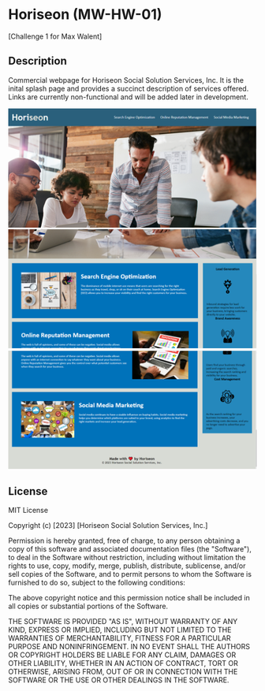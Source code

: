 # Horiseon (MW-HW-01)
[Challenge 1 for Max Walent]



## Description

Commercial webpage for Horiseon Social Solution Services, Inc. It is the inital splash page and provides a succinct description of services offered. Links are currently non-functional and will be added later in development.

<img src='./assets/images/img1.PNG' alt='Header and hero image of the website'/>
<img src='./assets/images/img2.PNG' alt='body image of the website'/>
<img src='./assets/images/img3.PNG' alt='body and footer image for the website'/>

## License

MIT License

Copyright (c) [2023] [Horiseon Social Solution Services, Inc.]

Permission is hereby granted, free of charge, to any person obtaining a copy
of this software and associated documentation files (the "Software"), to deal
in the Software without restriction, including without limitation the rights
to use, copy, modify, merge, publish, distribute, sublicense, and/or sell
copies of the Software, and to permit persons to whom the Software is
furnished to do so, subject to the following conditions:

The above copyright notice and this permission notice shall be included in all
copies or substantial portions of the Software.

THE SOFTWARE IS PROVIDED "AS IS", WITHOUT WARRANTY OF ANY KIND, EXPRESS OR
IMPLIED, INCLUDING BUT NOT LIMITED TO THE WARRANTIES OF MERCHANTABILITY,
FITNESS FOR A PARTICULAR PURPOSE AND NONINFRINGEMENT. IN NO EVENT SHALL THE
AUTHORS OR COPYRIGHT HOLDERS BE LIABLE FOR ANY CLAIM, DAMAGES OR OTHER
LIABILITY, WHETHER IN AN ACTION OF CONTRACT, TORT OR OTHERWISE, ARISING FROM,
OUT OF OR IN CONNECTION WITH THE SOFTWARE OR THE USE OR OTHER DEALINGS IN THE
SOFTWARE.
